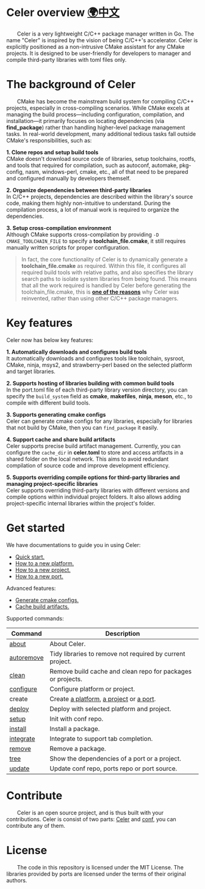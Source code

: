# Celer overview [🌍中文](../zh-CH/README.md)

&emsp;&emsp;Celer is a very lightweight C/C++ package manager written in Go. The name "Celer" is inspired by the vision of being C/C++'s accelerator. Celer is explicitly positioned as a non-intrusive CMake assistant for any CMake projects. It is designed to be user-friendly for developers to manager and compile third-party libraries with toml files only.

# The background of Celer

&emsp;&emsp;CMake has become the mainstream build system for compiling C/C++ projects, especially in cross-compiling scenarios. While CMake excels at managing the build process—including configuration, compilation, and installation—it primarily focuses on locating dependencies (via **find_package**) rather than handling higher-level package management tasks. In real-world development, many additional tedious tasks fall outside CMake's responsibilities, such as:

**1. Clone repos and setup build tools**  
CMake doesn't download source code of libraries, setup toolchains, rootfs, and tools that required for compilation, such as autoconf, automake, pkg-config, nasm, windows-perl, cmake, etc., all of that need to be prepared and configured manually by developers themself.

**2. Organize dependencies between third-party libraries**  
In C/C++ projects, dependencies are described within the library's source code, making them highly non-intuitive to understand. During the compilation process, a lot of manual work is required to organize the dependencies.

**3. Setup cross-compilation environment**  
Although CMake supports cross-compilation by providing `-D CMAKE_TOOLCHAIN_FILE` to specify a **toolchain_file.cmake**, it still requires manually written scripts for proper configuration.

>In fact, the core functionality of Celer is to dynamically generate a **toolchain_file.cmake** as required. Within this file, it configures all required build tools with relative paths, and also specifies the library search paths to isolate system libraries from being found. This means that all the work required  is handled by Celer before generating the toolchain_file.cmake, this is [**one of the reasons**](./why_reinvent_celer.md) why Celer was reinvented, rather than using other C/C++ package managers.

# Key features

Celer now has below key features:

**1. Automatically downloads and configures build tools**  
It automatically downloads and configures tools like toolchain, sysroot, CMake, ninja, msys2, and strawberry-perl based on the selected platform and target libraries.

**2. Supports hosting of libraries building with common build tools**  
In the port.toml file of each third-party library version directory, you can specify the `build_system` field as **cmake**, **makefiles**, **ninja**, **meson**, etc., to compile with different build tools.

**3. Supports generating cmake configs**  
Celer can generate cmake configs for any libraries, especially for libraries that not build by CMake, then you can `find_package` it easily.

**4. Support cache and share build artifacts**  
Celer supports precise build artifact management. Currently, you can configure the `cache_dir` in **celer.toml** to store and access artifacts in a shared folder on the local network. This aims to avoid redundant compilation of source code and improve development efficiency.

**5. Supports overriding compile options for third-party libraries and managing project-specific libraries**  
Celer supports overriding third-party libraries with different versions and compile options within individual project folders. It also allows adding project-specific internal libraries within the project's folder.

# Get started

We have documentations to guide you in using Celer:

- [Quick start.](./quick_start.md)
- [How to a new platform.](./config_add_platform.md)
- [How to a new project.](./config_add_project.md)
- [How to a new port.](./config_add_port.md)

Advanced features:

- [Generate cmake configs.](./config_generate_cmake_config.md)
- [Cache build artifacts.](./config_cache_management.md)

Supported commands:

| Command                               | Description                                                    |
| ------------------------------------- | -------------------------------------------------------------- |
| [about](./cmd_about.md)               | About Celer.                                                   |
| [autoremove](./cmd_autoremove.md)     | Tidy libraries to remove not required by current project.      |
| [clean](./cmd_clean.md)               | Remove build cache and clean repo for packages or projects.    |
| [configure](./quick_start.md#4-configure-platform-or-project) | Configure platform or project.         |
| create                                | Create [a platform](./config_add_platform.md), [a project](./config_add_project.md) or [a port](./config_add_port.md). |
| [deploy](./cmd_deploy.md)             | Deploy with selected platform and project.                     |
| [setup](./quick_start.md#3-setup-conf)| Init with conf repo.                                           |
| [install](./cmd_install.md)           | Install a package.                                             |
| [integrate](./cmd_integrate.md)       | Integrate to support tab completion.                           |
| [remove](./cmd_remove.md)             | Remove a package.                                              |
| [tree](./cmd_tree.md)                 | Show the dependencies of a port or a project.                  |
| [update](./cmd_update.md)             | Update conf repo, ports repo or port source.                   |

# Contribute

&emsp;&emsp;Celer is an open source project, and is thus built with your contributions. Celer is consist of two parts: [Celer](https://github.com/celer-pkg/celer.git) and [conf](https://github.com/celer-pkg/ports.git), you can contribute any of them.

# License

&emsp;&emsp;The code in this repository is licensed under the MIT License. The libraries provided by ports are licensed under the terms of their original authors.
